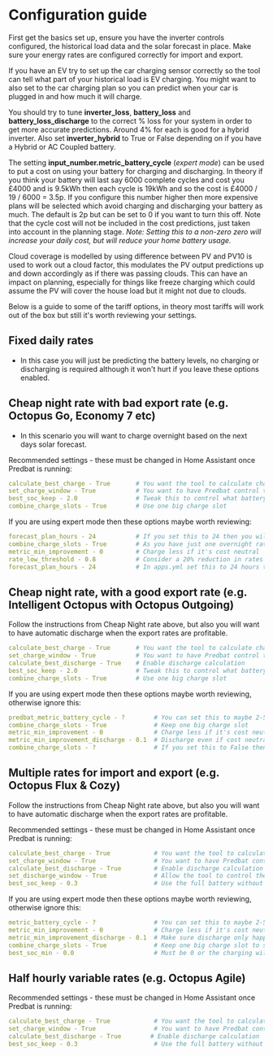# Configuration guide

First get the basics set up, ensure you have the inverter controls configured, the historical load data and the solar forecast in place. Make sure your energy rates are configured correctly for import and export.

If you have an EV try to set up the car charging sensor correctly so the tool can tell what part of your historical load is EV charging. You might want to also set to the car charging plan so you can predict when your car is plugged in and how much it will charge.

You should try to tune **inverter_loss**, **battery_loss** and **battery_loss_discharge** to the correct % loss for your system in order to get more accurate predictions. Around 4% for each is good for a hybrid inverter. Also set **inverter_hybrid** to True or False depending on if you have a Hybrid or AC Coupled battery.

The setting **input_number.metric_battery_cycle** (_expert mode_) can be used to put a cost on using your battery for charging and discharging. In theory if you think your battery will last say 6000 complete cycles and cost you £4000 and is 9.5kWh then each cycle is 19kWh and so the cost is £4000 / 19 / 6000 = 3.5p. If you configure this number higher then more expensive plans will be selected which avoid charging and discharging your battery as much. The default is 2p but can be set to 0 if you want to turn this off. Note that the cycle cost will not be included in the cost predictions, just taken into account in the planning stage. _Note: Setting this to a non-zero zero will increase your daily cost, but will reduce your home battery usage._

Cloud coverage is modelled by using difference between PV and PV10 is used to work out a cloud factor, this modulates the PV output predictions up and down accordingly as if there was passing clouds. This can have an impact on planning, especially for things like freeze charging which could assume the PV will cover the house load but it might not due to clouds.

Below is a guide to some of the tariff options, in theory most tariffs will work out of the box but still it's worth reviewing your settings.

## Fixed daily rates

- In this case you will just be predicting the battery levels, no charging or discharging is required although it won't hurt if you leave these options enabled.

## Cheap night rate with bad export rate (e.g. Octopus Go, Economy 7 etc)

- In this scenario you will want to charge overnight based on the next days solar forecast.

Recommended settings - these must be changed in Home Assistant once Predbat is running:

```yaml
calculate_best_charge - True       # You want the tool to calculate charging
set_charge_window - True           # You want to have Predbat control the charge window
best_soc_keep - 2.0                # Tweak this to control what battery level you want to keep as a backup in case you use more energy
combine_charge_slots - True        # Use one big charge slot 
```

If you are using expert mode then these options maybe worth reviewing:

```yaml
forecast_plan_hours - 24           # If you set this to 24 then you will have quicker updates, the cycle repeats itself anyhow
combine_charge_slots - True        # As you have just one overnight rate then one slot is fine
metric_min_improvement - 0         # Charge less if it's cost neutral
rate_low_threshold - 0.8           # Consider a 20% reduction in rates or more as a low rate
forecast_plan_hours - 24           # In apps.yml set this to 24 hours to match the repeating rates
```

## Cheap night rate, with a good export rate (e.g. Intelligent Octopus with Octopus Outgoing)

Follow the instructions from Cheap Night rate above, but also you will want to have automatic discharge when the export rates are profitable.

```yaml
calculate_best_charge - True       # You want the tool to calculate charging
set_charge_window - True           # You want to have Predbat control the charge window
calculate_best_discharge - True    # Enable discharge calculation
best_soc_keep - 2.0                # Tweak this to control what battery level you want to keep as a backup in case you use more energy
combine_charge_slots - True        # Use one big charge slot 
```

If you are using expert mode then these options maybe worth reviewing, otherwise ignore this:

```yaml
predbat_metric_battery_cycle - ?        # You can set this to maybe 2-5p if you want to avoid cycling the battery too much
combine_charge_slots - True             # Keep one big charge slot
metric_min_improvement - 0              # Charge less if it's cost neutral
metric_min_improvement_discharge - 0.1  # Discharge even if cost neutral, as you often need many slots to see the improvement
combine_charge_slots - ?                # If you set this to False then you can allow import in larger periods of day rates to fund extra export
```

## Multiple rates for import and export (e.g. Octopus Flux & Cozy)

Follow the instructions from Cheap Night rate above, but also you will want to have automatic discharge when the export rates are profitable.

Recommended settings - these must be changed in Home Assistant once Predbat is running:

```yaml
calculate_best_charge - True            # You want the tool to calculate charging
set_charge_window - True                # You want to have Predbat control the charge window
calculate_best_discharge - True         # Enable discharge calculation
set_discharge_window - True             # Allow the tool to control the discharge slots
best_soc_keep - 0.3                     # Use the full battery without going empty
```

If you are using expert mode then these options maybe worth reviewing, otherwise ignore this:

```yaml
metric_battery_cycle - ?                # You can set this to maybe 2-5p if you want to avoid cycling the battery too much
metric_min_improvement - 0              # Charge less if it's cost neutral
metric_min_improvement_discharge - 0.1  # Make sure discharge only happens if it makes a profit
combine_charge_slots - True             # Keep one big charge slot to speed things up
best_soc_min - 0.0                      # Must be 0 or the charging will happen on all slots
```

## Half hourly variable rates (e.g. Octopus Agile)

Recommended settings - these must be changed in Home Assistant once Predbat is running:

```yaml
calculate_best_charge - True            # You want the tool to calculate charging
set_charge_window - True                # You want to have Predbat control the charge window
calculate_best_discharge - True        # Enable discharge calculation
best_soc_keep - 0.3                     # Use the full battery without going empty
```

